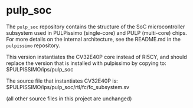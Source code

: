 # pulp_soc

The `pulp_soc` repository contains the structure of the SoC microcontroller
subsystem used in PULPissimo (single-core) and PULP (multi-core) chips.
For more details on the internal architecture, see the README.md in the
`pulpissimo` repository.

This version instantiates the CV32E40P core instead of RI5CY, and should replace
the version that is installed with pulpissimo by copying to:
    $PULPISSIMO/ips/pulp_soc
    
The source file that instantiates CV32E40P is:
    $PULPISSIMO/ips/pulp_soc/rtl/fc/fc_subsystem.sv
    
(all other source files in this project are unchanged)
